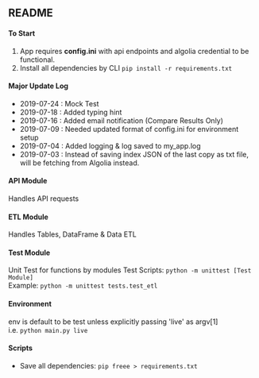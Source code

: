 ## README

#### To Start
  1. App requires  **config.ini** with api endpoints and algolia credential to be functional.
  2. Install all dependencies by CLI ```pip install -r requirements.txt```
  
#### Major Update Log
  * 2019-07-24 : Mock Test
  * 2019-07-18 : Added typing hint
  * 2019-07-16 : Added email notification (Compare Results Only)
  * 2019-07-09 : Needed updated format of config.ini for environment setup
  * 2019-07-04 : Added logging & log saved to my_app.log
  * 2019-07-03 : Instead of saving index JSON of the last copy as txt file, will be fetching from Algolia instead. 

#### API Module
Handles API requests

#### ETL Module
Handles Tables, DataFrame & Data ETL

#### Test Module
Unit Test for functions by modules
Test Scripts: ```python -m unittest [Test Module]```   
Example: ```python -m unittest tests.test_etl```

#### Environment
env is default to be test unless explicitly passing 'live' as argv[1]   
i.e. ```python main.py live```

#### Scripts
  * Save all dependencies: ```pip freee > requirements.txt```

  

